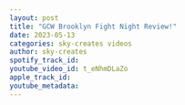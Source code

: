 ```yaml
---
layout: post
title: "GCW Brooklyn Fight Night Review!"
date: 2023-05-13
categories: sky-creates videos
author: sky-creates
spotify_track_id: 
youtube_video_id: t_eNhmDLaZo
apple_track_id: 
youtube_metadata: 
---
```

